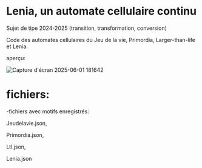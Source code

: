 # Lenia, un automate cellulaire continu

Sujet de tipe 2024-2025 (transition, transformation, conversion)

Code des automates cellulaires du Jeu de la vie, Primordia, Larger-than-life et Lenia.


aperçu:

![Capture d'écran 2025-06-01 181642](https://github.com/user-attachments/assets/a075c9f7-2d69-4682-9e07-e9adca5ca08e)


# fichiers:

-fichiers  avec motifs enregistrés:

Jeudelavie.json,

Primordia.json,

Ltl.json,

Lenia.json
